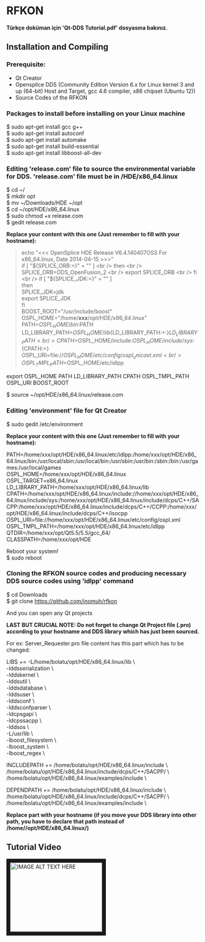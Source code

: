 # RFKON

**Türkçe doküman için 'Qt-DDS Tutorial.pdf' dosyasına bakınız.**

## Installation and Compiling

### Prerequisite:

* Qt Creator
* Opensplice DDS (Community Edition Version 6.x for Linux kernel 3 and up (64-bit) Host and Target, gcc 4.6 compiler, x86 chipset (Ubuntu 12))
* Source Codes of the RFKON

### Packages to install before installing on your Linux machine

$ sudo apt-get install gcc g++ <br />
$ sudo apt-get install autoconf <br />
$ sudo apt-get install automake <br />
$ sudo apt-get install build-essential <br />
$ sudo apt-get install libboost-all-dev <br />

### Editing 'release.com' file to source the environmental variable for DDS. 'release.com' file must be in <the path you download the DDS source files>/HDE/x86_64.linux

$ cd ~/ <br />
$ mkdir opt <br />
$ mv ~/Downloads/HDE ~/opt <br />
$ cd ~/opt/HDE/x86_64.linux <br />
$ sudo chmod +x release.com <br />
$ gedit release.com <br />

**Replace your content with this one (Just remember to fill <xxx> with your hostname):**

> echo "<<< OpenSplice HDE Release V6.4.140407OSS For x86_64.linux, Date 2014-04-15 >>>" <br />
> if [ "${SPLICE_ORB:=}" = "" ] <br />
> then <br />
    SPLICE_ORB=DDS_OpenFusion_2 <br />
    export SPLICE_ORB <br />
fi <br />
if [ "${SPLICE_JDK:=}" = "" ] <br />
then <br />
    SPLICE_JDK=jdk <br />
    export SPLICE_JDK <br />
fi <br />
BOOST_ROOT="/usr/include/boost" <br />
OSPL_HOME="/home/**xxx**/opt/HDE/x86_64.linux" <br />
PATH=$OSPL_HOME/bin:$PATH <br />
LD_LIBRARY_PATH=$OSPL_HOME/lib${LD_LIBRARY_PATH:+:}$LD_LIBRARY_PATH <br />
CPATH=$OSPL_HOME/include:$OSPL_HOME/include/sys:${CPATH:=} <br />
OSPL_URI=file://$OSPL_HOME/etc/config/ospl_unicast.xml <br />
OSPL_TMPL_PATH=$OSPL_HOME/etc/idlpp <br />

export OSPL_HOME PATH LD_LIBRARY_PATH CPATH OSPL_TMPL_PATH OSPL_URI BOOST_ROOT <br />

$ source ~/opt/HDE/x86_64.linux/release.com <br />

### Editing 'environment' file for Qt Creator

$ sudo gedit /etc/environment <br />

**Replace your content with this one (Just remember to fill <xxx> with your hostname):**

PATH=/home/xxx/opt/HDE/x86_64.linux/etc/idlpp:/home/xxx/opt/HDE/x86_64.linux/bin:/usr/local/sbin:/usr/local/bin:/usr/sbin:/usr/bin:/sbin:/bin:/usr/games:/usr/local/games <br />
OSPL_HOME=/home/xxx/opt/HDE/x86_64.linux <br />
OSPL_TARGET=x86_64.linux <br />
LD_LIBRARY_PATH=/home/xxx/opt/HDE/x86_64.linux/lib <br />
CPATH=/home/xxx/opt/HDE/x86_64.linux/include://home/xxx/opt/HDE/x86_64.linux/include/sys:/home/xxx/opt/HDE/x86_64.linux/include/dcps/C++/SACPP:/home/xxx/opt/HDE/x86_64.linux/include/dcps/C++/CCPP:/home/xxx/opt/HDE/x86_64.linux/include/dcps/C++/isocpp <br />
OSPL_URI=file://home/xxx/opt/HDE/x86_64.linux/etc/config/ospl.xml <br />
OSPL_TMPL_PATH=/home/xxx/opt/HDE/x86_64.linux/etc/idlpp <br />
QTDIR=/home/xxx/opt/Qt5.5/5.5/gcc_64/ <br />
CLASSPATH=/home/xxx/opt/HDE <br />

Reboot your system! <br />
$ sudo reboot <br />

### Cloning the RFKON source codes and producing necessary DDS source codes using 'idlpp' command

$ cd Downloads <br />
$ git clone https://github.com/inomuh/rfkon <br />

And you can open any Qt projects 

**LAST BUT CRUCIAL NOTE: Do not forget to change Qt Project file (.pro) according to your hostname and DDS library which has just been sourced.**

For ex: Server_Requester.pro file content has this part which has to be changed:

LIBS +=     -L/home/bolatu/opt/HDE/x86_64.linux/lib \ <br />
            -lddsserialization \ <br />
            -lddskernel \ <br />
            -lddsutil \ <br />
            -lddsdatabase \ <br />
            -lddsuser \ <br />
            -lddsconf \ <br />
            -lddsconfparser \ <br />
            -ldcpsgapi \ <br />
            -ldcpssacpp \ <br />
            -lddsos \ <br />
            -L/usr/lib \ <br />
            -lboost_filesystem \ <br />
            -lboost_system \ <br />
            -lboost_regex \ <br />



INCLUDEPATH +=  /home/bolatu/opt/HDE/x86_64.linux/include \ <br />
                /home/bolatu/opt/HDE/x86_64.linux/include/dcps/C++/SACPP/ \ <br />
                /home/bolatu/opt/HDE/x86_64.linux/examples/include \ <br />

DEPENDPATH +=   /home/bolatu/opt/HDE/x86_64.linux/include \ <br />
                /home/bolatu/opt/HDE/x86_64.linux/include/dcps/C++/SACPP/ \ <br />
                /home/bolatu/opt/HDE/x86_64.linux/examples/include \ <br />

**Replace <bolatu> part with your hostname (if you move your DDS library into other path, you have to declare that path instead of /home/<xxx>/opt/HDE/x86_64.linux/)**


## Tutorial Video

<a href="http://www.youtube.com/watch?feature=player_embedded&v=3y8ua0ahqho
" target="_blank"><img src="http://img.youtube.com/vi/3y8ua0ahqho/0.jpg" 
alt="IMAGE ALT TEXT HERE" width="240" height="180" border="10" /></a>

